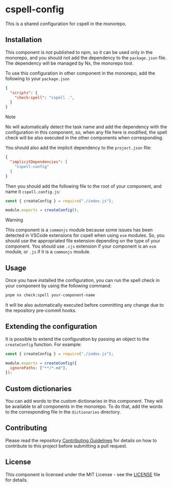 # cspell-config

This is a shared configuration for cspell in the monorepo.

## Installation

This component is not published to npm, so it can be used only in the monorepo, and you should not add the dependency to the `package.json` file. The dependency will be managed by Nx, the monorepo tool.

To use this configuration in other component in the monorepo, add the following to your `package.json`

```json
{
  "scripts": {
    "check:spell": "cspell .",
  }
}
```

> [!NOTE]
> Nx will automatically detect the task name and add the dependency with the configuration in this component, so, when any file here is modified, the spell check will be also executed in the other components when corresponding.

You should also add the implicit dependency to the `project.json` file:

```json
{
  "implicitDependencies": [
    "cspell-config"
  ]
}
```

Then you should add the following file to the root of your component, and name it `cspell.config.js`:

```js
const { createConfig } = require("./index.js");

module.exports = createConfig();
```

> [!WARNING]
> This component is a `commonjs` module because some issues has been detected in VSCode extensions for cspell when using `esm` modules. So, you should use the appropriated file extension depending on the type of your component. You should use `.cjs` extension if your component is an `esm` module, or `.js` if it is a `commonjs` module.

## Usage

Once you have installed the configuration, you can run the spell check in your component by using the following command:

```sh
pnpm nx check:spell your-component-name
```

It will be also automatically executed before committing any change due to the repository pre-commit hooks.

## Extending the configuration

It is possible to extend the configuration by passing an object to the `createConfig` function. For example:

```js
const { createConfig } = require("./index.js");

module.exports = createConfig({
  ignorePaths: ["**/*.md"],
});
```

## Custom dictionaries

You can add words to the custom dictionaries in this component. They will be available to all components in the monorepo. To do that, add the words to the corresponding file in the `dictionaries` directory.

## Contributing

Please read the repository [Contributing Guidelines](../../.github/CONTRIBUTING.md) for details on how to contribute to this project before submitting a pull request.

## License

This component is licensed under the MIT License - see the [LICENSE](./LICENSE) file for details.
